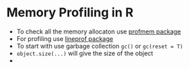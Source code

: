# Memory Profiling in R
- To check all the memory allocaton use [profmem package](https://cran.r-project.org/web/packages/profmem/vignettes/profmem.html) 
- For profiling use [lineprof package](http://adv-r.had.co.nz/memory.html#gc) 
- To start with use garbage collection `gc()` or `gc(reset = T)`
- `object.size(...)` will give the size of the object
-
